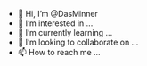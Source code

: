 - 👋 Hi, I’m @DasMinner
- 👀 I’m interested in ...
- 🌱 I’m currently learning ...
- 💞️ I’m looking to collaborate on ...
- 📫 How to reach me ...

<!---Abonniert mich auch YT










































DasMinner/DasMinner is a ✨ special ✨ repository because its `README.md` (this file) appears on your GitHub profile.
You can click the Preview link to take a look at your changes.
--->
